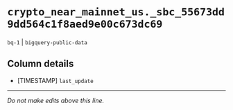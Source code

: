 # `crypto_near_mainnet_us._sbc_55673dd9dd564c1f8aed9e00c673dc69`
`bq-1` | `bigquery-public-data`

## Column details
* [TIMESTAMP] `last_update`

-------------------------------------------------------------------------------
*Do not make edits above this line.*
